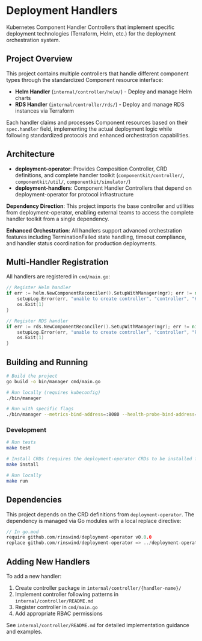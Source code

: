 # Deployment Handlers

Kubernetes Component Handler Controllers that implement specific deployment technologies (Terraform, Helm, etc.) for the deployment orchestration system.

## Project Overview

This project contains multiple controllers that handle different component types through the standardized Component resource interface:

- **Helm Handler** (`internal/controller/helm/`) - Deploy and manage Helm charts
- **RDS Handler** (`internal/controller/rds/`) - Deploy and manage RDS instances via Terraform

Each handler claims and processes Component resources based on their `spec.handler` field, implementing the actual deployment logic while following standardized protocols and enhanced orchestration capabilities.

## Architecture

- **deployment-operator**: Provides Composition Controller, CRD definitions, and complete handler toolkit (`componentkit/controller/`, `componentkit/util/`, `componentkit/simulator/`)
- **deployment-handlers**: Component Handler Controllers that depend on deployment-operator for protocol infrastructure

**Dependency Direction**: This project imports the base controller and utilities from deployment-operator, enabling external teams to access the complete handler toolkit from a single dependency.

**Enhanced Orchestration**: All handlers support advanced orchestration features including TerminationFailed state handling, timeout compliance, and handler status coordination for production deployments.

## Multi-Handler Registration

All handlers are registered in `cmd/main.go`:

```go
// Register Helm handler
if err := helm.NewComponentReconciler().SetupWithManager(mgr); err != nil {
    setupLog.Error(err, "unable to create controller", "controller", "Helm")
    os.Exit(1)
}

// Register RDS handler  
if err := rds.NewComponentReconciler().SetupWithManager(mgr); err != nil {
    setupLog.Error(err, "unable to create controller", "controller", "RDS")
    os.Exit(1)
}
```

## Building and Running

```bash
# Build the project
go build -o bin/manager cmd/main.go

# Run locally (requires kubeconfig)
./bin/manager

# Run with specific flags
./bin/manager --metrics-bind-address=:8080 --health-probe-bind-address=:8081
```

### Development

```bash
# Run tests
make test

# Install CRDs (requires the deployment-operator CRDs to be installed first)
make install

# Run locally
make run
```

## Dependencies

This project depends on the CRD definitions from `deployment-operator`. The dependency is managed via Go modules with a local replace directive:

```go
// In go.mod
require github.com/rinswind/deployment-operator v0.0.0
replace github.com/rinswind/deployment-operator => ../deployment-operator
```

## Adding New Handlers

To add a new handler:

1. Create controller package in `internal/controller/{handler-name}/`
2. Implement controller following patterns in `internal/controller/README.md`
3. Register controller in `cmd/main.go`
4. Add appropriate RBAC permissions

See `internal/controller/README.md` for detailed implementation guidance and examples.
